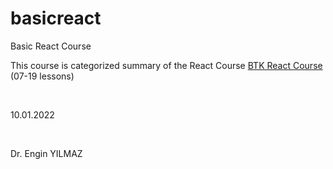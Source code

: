 # basicreact
Basic React Course
<br>
<p>This course is categorized summary of the React Course 
  <a href="https://www.btkakademi.gov.tr/portal/course/player/deliver/react-ile-web-programciligi-10035">BTK React Course </a>
(07-19 lessons)</p>
<br>



<p>10.01.2022 </p>
<BR>
<p>Dr. Engin YILMAZ </p>
